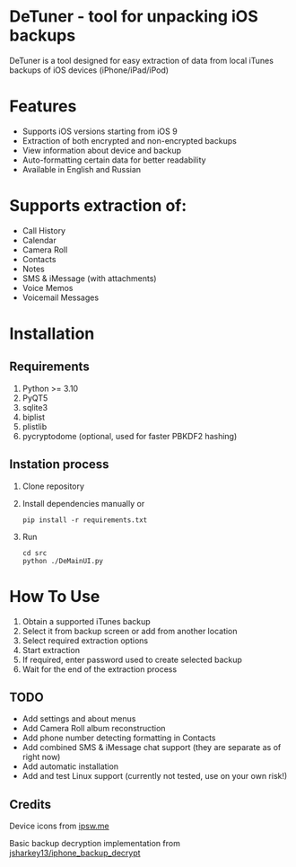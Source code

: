 # DeTuner - tool for unpacking iOS backups

DeTuner is a tool designed for easy extraction of data from local iTunes backups of iOS devices (iPhone/iPad/iPod)

# Features
- Supports iOS versions starting from iOS 9
- Extraction of both encrypted and non-encrypted backups
- View information about device and backup
- Auto-formatting certain data for better readability
- Available in English and Russian

# Supports extraction of:
- Call History
- Calendar
- Camera Roll
- Contacts
- Notes
- SMS & iMessage (with attachments)
- Voice Memos
- Voicemail Messages

# Installation
## Requirements
1. Python >= 3.10
2. PyQT5
3. sqlite3
4. biplist
5. plistlib 
6. pycryptodome (optional, used for faster PBKDF2 hashing)

## Instation process
1. Clone repository
2. Install dependencies manually or
   
   ``` 
   pip install -r requirements.txt 
   ```
3. Run
   ``` 
   cd src 
   python ./DeMainUI.py 
   ```

# How To Use
1. Obtain a supported iTunes backup
2. Select it from backup screen or add from another location
3. Select required extraction options
4. Start extraction
5. If required, enter password used to create selected backup 
6. Wait for the end of the extraction process
   
## TODO
- Add settings and about menus
- Add Camera Roll album reconstruction
- Add phone number detecting formatting in Contacts
- Add combined SMS & iMessage chat support (they are separate as of right now)
- Add automatic installation
- Add and test Linux support (currently not tested, use on your own risk!)
  
## Credits
Device icons from [ipsw.me](https://ipsw.me)

Basic backup decryption implementation from [jsharkey13/iphone_backup_decrypt](https://github.com/jsharkey13/iphone_backup_decrypt)